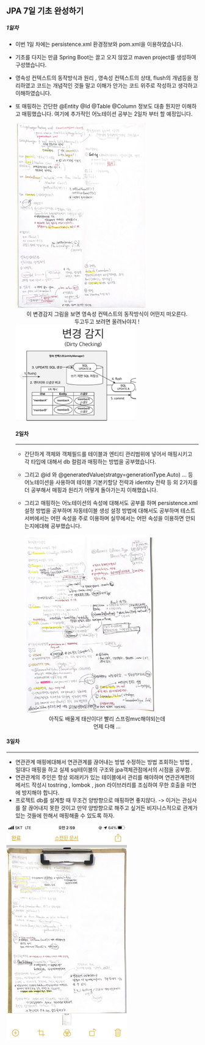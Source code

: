 ## JPA 7일 기초 완성하기

##### 1일차

- 이번 1일 차에는 persistence.xml 환경정보와 pom.xml을 이용하였습니다.

- 기초를 다지는 만큼 Spring Boot는 끌고 오지 않았고 maven project를 생성하여 구성했습니다.

- 영속성 컨텍스트의 동작방식과 원리 , 영속성 컨텍스트의 상태, flush의 개념등을 정리하였고 코드는 개념적인 것들 말고 이해가 안가는 코드 위주로 작성하고 생각하고 이해하였습니다.

- 또 매핑하는 간단한 @Entity @Id @Table @Column 정보도 대충 뭔지만 이해하고 매핑했습니다. 여기에 추가적인 어노테이션 공부는 2일차 부터 할 예정입니다.<br>

  <img src="정리\1일차정리.PNG" alt="1일차정리" style="zoom: 67%;" /> 

  

  <center> 이 변경감지 그림을 보면 영속성 컨텍스트의 동작방식이 어떤지 떠오른다.</center>

  <center> 두고두고 보려면 올려놔야지 ! </center>

  <img src="정리\변경감지캡처.PNG" alt="변경감지캡처" style="zoom:50%;" />

  #### 2일차

  <hr>

  - 간단하게 객체와 객체필드를 테이블과 엔티티 관리범위에 넣어서 매핑시키고 각 타입에 대해서 db 컬럼과 매핑하는 방법을 공부했습니다.

  - 그리고 @id 와 @generatedValue(stratgy=generationType.Auto) ... 등 어노테이션을 사용하여 테이블 기본키할당 전략과 identity 전략 등 외 2가지를 더 공부해서 매핑과 원리가 어떻게 돌아가는지 이해했습니다.

  - 그리고 매핑하는 어노테이션의 속성에 대해서도 공부를 하며 persistence.xml 설정 방법을 공부하며 자동테이블 생성 설정 방법에 대해서도 공부하며 테스트서버에서는 어떤 속성을 주로 이용하며 실무에서는 어떤 속성을 이용하면 안되는지에대해 공부했습니다.

    <img src="정리\2일차정리.PNG" alt="1일차정리" style="zoom: 67%;" />

  <center>아직도 배울게 태산이다! 빨리 스프링mvc해야되는데 </center>

  <center> 언제 다해 ... </center>

#### 3일차

<hr>

- 연관관계 매핑에대해서 연관관계를 끊어내는 방법 수정하는 방법 조회하는 방법 , 일대다 매핑을 하고 실제 sql테이블의 구조와 jpa객체관점에서의 시점을 공부함.
- 연관관계의 주인은 항상 외래키가 있는 테이블에서 관리를 해야하며 연관관계편의 메서드 작성시 tostring , lombok , json 라이브러리를 조심하여 무한 호출을 미연에 방지해야 합니다.
- 프로젝트 db를 설계할 때 무조건 양방향으로 매핑하면 좋지않다. -> 이거는 관심사를 잘 끊어내지 못한 것이고 만약 양방향으로 해주고 싶거든 비지니스적으로 관계가 있는 것들에 한해서 매핑해줄 수 있도록 하자.

<img src="정리\3일차.jpg" alt="3일차정리" style="zoom: 55%;" />

